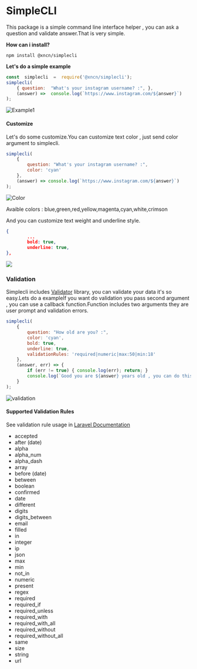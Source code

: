 #  SimpleCLI

This package is a simple command line interface helper , you can ask a question and validate answer.That is very simple.

**How can i install?**

    npm install @xncn/simplecli

**Let's do a simple example**
```javascript
const  simplecli  =  require('@xncn/simplecli');
simplecli(
    { question:  "What's your instagram username? :", },
    (answer) =>  console.log(`https://www.instagram.com/${answer}`)
);
```
![Example1](https://lh3.googleusercontent.com/BzV4H-X4wpzlNSxL7J0EQdsmjhQHFl_QzT4sj8UiF_hYbtoWAj5aqK-fmSUtPD746CAZKJT-MpLNWqMh2-Tz1BK0PZ78Sx9T0hi3ocwRo1jSb3Ylk7j6jaatyJuEIDxDYk_5jk7Rdeg9xIqtTlbDZLgH-cRChcRE-99IFgmEDQowST3LgZkBx1Gv8v9xHzazYyayO8MWv8OiFCqZ60Tuj_H2YEZvZ7fX1y6WvdYY3X-AtqbCTgH-WKGxKXtr01djhAQpq3a3PiPnYC0ZuEnsZoAD7qI8KvkoGs5WtNiA7tZpcNT4oZ5KtltDYzMUHyW-GJ2hD9Xf-FAK8VHYKlcFpvpFitbqlE-nAcpzuNxe9fVTSlFdNGOrusctDA7vvDrAj2idxQHFxotnu3S8f-sG43CdzMXOuuSdN7tmXvHwZWguOX7Tm07_cAOIyv9k9gWrg8eE6crRK_SFb7W-5dG3jz_e7HpJVPKm2TMmg-qgzcbR_BYGfnqVGpCKT368M9RxRmAzG6mBqdHkYE8WSNtbyWQS_8GskY8_XJMLuaJe-LSaOPwL3kAWTz855LKJMJQXmS9-XqyexbfApHIhMRwnuzViHjBaZu9OZDBnl8G3xcKmwZlDZ4SYE8Xh4YjMnbRrIzmy6lssuVfcM60WOyaIgBCoL_-Ve8S-ei-iLiR2z4-i58wEWgnHiQ=w1140-h694-no)
#### Customize
Let's do some customize.You can customize text color , just send color argument to simplecli.

```javascript
simplecli(
    {
        question: "What's your instagram username? :",
        color: 'cyan'
    },
    (answer) => console.log(`https://www.instagram.com/${answer}`)
);
```
![Color](https://lh3.googleusercontent.com/_koGEIR8_Roy7l9ABImaN0tyu6b68aLf-yyrta-S3hopyNZ1bIQ2rH-JZB0reYyd3FZileYeMue5tNqm3bZ3e-hVPW9vgd2NUCg08bCQowH5dr29G1Auy-cuqIcbysG0b12VO__SSjNLwPVS5SjXRP984-o4o_PEOXnawEePvkTY31Pnvf5Vh56uFn6r0SbjaLUWMK_ZEN0dQyzWXc4C8XQKXudNIiZ0bSUfHVFgCXuuMjKCzks3lfZYafY4TJcgWD3QAaSoMYga6xNNRZeQzEE6an1sJpuUNAretl6FWL0CYHZBLf0uLnc9s0ZosupuQBB6j-SWkn57xcGOhRhYb8D0byQM3Yn_mDJ6qJxb_FCLWxV6eS5Z8-P9Z0KXpkOmQX5pLJt4M522jIQpKy4whfUDuF4ig2ckKelbp611-QylKKdGfZwAmY3Yeb72hYCyYHEAKri0CwLEXlkDp1ZkI7TOT95466vSWCZkXKQEhwXLWXCmj9YrCOHaoJ0RD4QuK5qHge3P1aVpppmFXHy_GuoNRr8ZyaryxI3WOjTOdPCBdVZYz4HSdBYUyJP6BGfYner7commzRrFwSYqgZfXjI1uQgen_qMKP8j8z6DdDnJBPN3--ouejU9_4MdMUMs1p9CunVhRyXwjtxXABSHx9RIkU6a1T560zLRFWNyFmRdYQRV2W3oeVA=w1114-h150-no "Color")

Avaible colors : blue,green,red,yellow,magenta,cyan,white,crimson

And you can customize text weight and underline style.
```json
{
        ...
        bold: true,
        underline: true,
},
```
![](https://lh3.googleusercontent.com/GqaOc0sTOIxOnuo566gKN8aaHkFkJglxagAviCMesVuK4oxdlJbUUrFjuTgAy3OteAOKlLnhwU-utFu9mVWXQ58CAmJxeR7tSGYFnXFRYyKuMZNyz0JNiPhUR0y4sJrSOalp00Cz9-o-fpBvTHp0hef_Ru9SXpecoRR5KYt4YO0QnCGApQn6YG04zj72ZxSmmLP9pjHmhNJVzzy0yfoYDG_vtTSE-vzTcTCn6aoqQJMchALnlimKO0Bs195L-bJ5g0V20URmKCQsgUzg8Qd3eK2ho4Gtyr_LMp3fCTZTOEfbaEUfx5m38xzetVk3locqGptaaZJ5lmwJZXD6cG9FeQ5dBrx8DKm81ZmAIA80l69rw94DJ2i_0N4-zLdL9YzxXUJoyRW1mIYSG-k784ySbys8rUkGJldc-DrYvcJnvONeBDidri2sGuF46wYywV84krCV_lbPqCA3AbMdWobCWknQ69SzN9wb1uFoaYQYioNHfaWEl7fMYKTJZ_tlfSMOKYLhGZ8TAgVKMiwrT_Mm9uMVg7EMXYTj1S5_Jvvti7N6lkACrKUSy9SLWabu4_SZWeFgmzapgR5tXULekEL88CY_30CdRxzo2tAkiYxSG1PGYwHj0P470XEUyPQIXvkJrQqWt2Tx6cHCKlgxEaEVeyjdElO72zP8IrqWrrAbOSZo4o0Hhacxyg=w1114-h150-no)

### Validation
Simplecli includes [Validator](https://www.npmjs.com/package/Validator "Validator") library, you can validate your data it's so easy.Lets do a exampleİf you want do validation you pass second argument , you can use a callback function.Function includes two arguments they are user prompt and validation errors.
```javascript
simplecli(
    {
        question: "How old are you? :",
        color: 'cyan',
        bold: true,
        underline: true,
        validationRules: 'required|numeric|max:50|min:18'
    },
    (answer, err) => {
        if (err != true) { console.log(err); return; }
        console.log(`Good you are ${answer} years old , you can do this action:)`);
    }
);
```
![validation](https://lh3.googleusercontent.com/vin9T-5IdYpCQB1CHsConTc_X876tyK0x9vrGRDQWJUHtRbX62Gtl8bT8lgHoBo6H_zxgMvloQGwL5ZAR_HRpSD831h1OO3zvceis2ry-1jdgwZHFh4Bj2YRTVnNIXMQyPrLhAQRnLYyHj1yj4m54pzSdcSU9yT5xbqxhWMqJj_6NryysUuUP_Hj7YH9oyxXHrMUG7L49y6DCiHEMMUMUVSqInXu3OO0_jIMe3icyCx-N90O-evv2ZCeDaE59omaQnHpBUHDa4ki8TevJpj4-1wFELaxCrWfwVvx1NC9PpmyZxRszdRqzawiccuMgnOYR_CbyB9CCMmRdu8HMNt4vOBfHeArQ5TQvWEUxUCFF1SqOf0sWd5A-bqx_X5o7HEoKVhyPndqPJCkvmtC4XuQh4wbVpl3Jy3jGkH7kKPG-Mu1S3-0XPpaUpQf8WRCCKcSi4rQviHmdDuYUUvRaVV3TYVp53B_Nz-houkB7mye6iAv_q81JmOilp6MGGw7urg7AuX2MfeUfZOAw6J8AAOGPvpkDgssAC3-61reSNEKmBy7MPKUxAtEG9Bny8ZomevyWMdxkQOdy0pw2udTg2ZC6-GEhJEzEyJBfOHyoeotF6nTpnjZOfGgRrhd0PGh5fyDPS1Jz4a_1OSAIFevy1wJ6_oUwHjI4SKob-pcIY2-WzG0bLASK1aCEg=w549-h334-no "validation")

#### Supported Validation Rules
See validation rule usage in [Laravel Documentation](https://laravel.com/docs/5.2/validation#available-validation-rules "Laravel Documentation")

- accepted
- after (date)
- alpha
- alpha_num
- alpha_dash
- array
- before (date)
- between
- boolean
- confirmed
- date
- different
- digits
- digits_between
- email
- filled
- in
- integer
- ip
- json
- max
- min
- not_in
- numeric
- present
- regex
- required
- required_if
- required_unless
- required_with
- required_with_all
- required_without
- required_without_all
- same
- size
- string
- url
